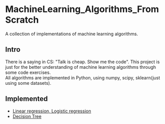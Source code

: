 # MachineLearning_Algorithms_FromScratch

A collection of implementations of machine learning algorithms.

## Intro

There is a saying in CS: "Talk is cheap. Show me the code". This project is just for the better understanding of machine learning algorithms through some code exercises.  
All algorithms are implemented in Python, using numpy, scipy, sklearn(just using some datasets).

## Implemented

- [Linear regression, Logistic regression](mla/linear_models.py)
- [Decision Tree](mla/trees.py)
